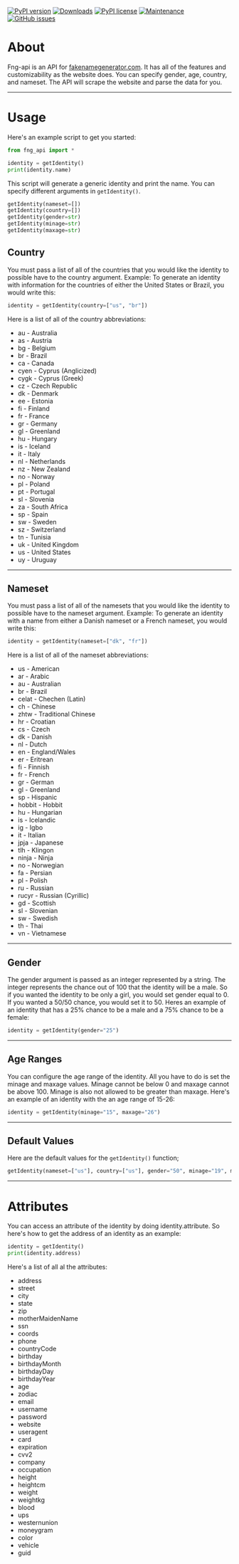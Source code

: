 [![PyPI version](https://badge.fury.io/py/fng-api.svg)](https://badge.fury.io/py/fng-api)
[![Downloads](https://pepy.tech/badge/fng-api)](https://pepy.tech/project/fng-api)
[![PyPI license](https://img.shields.io/pypi/l/ansicolortags.svg)](https://pypi.python.org/pypi/ansicolortags/)
[![Maintenance](https://img.shields.io/badge/Maintained%3F-yes-green.svg)](https://GitHub.com/TabulateJarl8/fng_api/graphs/commit-activity)
[![GitHub issues](https://img.shields.io/github/issues/TabulateJarl8/fng_api.svg)](https://GitHub.com/TabulateJarl8/fng_api/issues/)


# About
Fng-api is an API for [fakenamegenerator.com](https://fakenamegenerator.com). It has all of the features and customizability as the website does. You can specify gender, age, country, and nameset. The API will scrape the website and parse the data for you.

----

# Usage
Here's an example script to get you started:

```python
from fng_api import *

identity = getIdentity()
print(identity.name)
```

This script will generate a generic identity and print the name. You can specify different arguments in `getIdentity()`. 

```python
getIdentity(nameset=[])
getIdentity(country=[])
getIdentity(gender=str)
getIdentity(minage=str)
getIdentity(maxage=str)
```

## Country
You must pass a list of all of the countries that you would like the identity to possible have to the country argument. Example: 
To generate an identity with information for the countries of either the United States or Brazil, you would write this:

```python
identity = getIdentity(country=["us", "br"])
```

Here is a list of all of the country abbreviations:

- au - Australia
- as - Austria
- bg - Belgium
- br - Brazil
- ca - Canada
- cyen - Cyprus (Anglicized)
- cygk - Cyprus (Greek)
- cz - Czech Republic
- dk - Denmark
- ee - Estonia
- fi - Finland
- fr - France
- gr - Germany
- gl - Greenland
- hu - Hungary
- is - Iceland
- it - Italy
- nl - Netherlands
- nz - New Zealand
- no - Norway
- pl - Poland
- pt - Portugal
- sl - Slovenia
- za - South Africa
- sp - Spain
- sw - Sweden
- sz - Switzerland
- tn - Tunisia
- uk - United Kingdom
- us - United States
- uy - Uruguay

----

## Nameset
You must pass a list of all of the namesets that you would like the identity to possible have to the nameset argument. Example: 
To generate an identity with a name from either a Danish nameset or a French nameset, you would write this:

```python
identity = getIdentity(nameset=["dk", "fr"])
```
Here is a list of all of the nameset abbreviations:

- us - American
- ar - Arabic
- au - Australian
- br - Brazil
- celat - Chechen (Latin)
- ch - Chinese
- zhtw - Traditional Chinese
- hr - Croatian
- cs - Czech
- dk - Danish
- nl - Dutch
- en - England/Wales
- er - Eritrean
- fi - Finnish
- fr - French
- gr - German
- gl - Greenland
- sp - Hispanic
- hobbit - Hobbit
- hu - Hungarian
- is - Icelandic
- ig - Igbo
- it - Italian
- jpja - Japanese
- tlh - Klingon
- ninja - Ninja
- no - Norwegian
- fa - Persian
- pl - Polish
- ru - Russian
- rucyr - Russian (Cyrillic)
- gd - Scottish
- sl - Slovenian
- sw - Swedish
- th - Thai
- vn - Vietnamese

----

## Gender
The gender argument is passed as an integer represented by a string. The integer represents the chance out of 100 that the identity will be a male. So if you wanted the identity to be only a girl, you would set gender equal to 0. If you wanted a 50/50 chance, you would set it to 50. Heres an example of an identity that has a 25% chance to be a male and a 75% chance to be a female:

```python
identity = getIdentity(gender="25")
```

----

## Age Ranges
You can configure the age range of the identity. All you have to do is set the minage and maxage values. Minage cannot be below 0 and maxage cannot be above 100. Minage is also not allowed to be greater than maxage. Here's an example of an identity with the an age range of 15-26:

```python
identity = getIdentity(minage="15", maxage="26")
```

----

## Default Values
Here are the default values for the `getIdentity()` function;

```python
getIdentity(nameset=["us"], country=["us"], gender="50", minage="19", maxage="85")
```

----

# Attributes

You can access an attribute of the identity by doing identity.attribute. So here's how to get the address of an identity as an example:

```python
identity = getIdentity()
print(identity.address)
```

Here's a list of all al the attributes:

- address
- street
- city
- state
- zip
- motherMaidenName
- ssn
- coords
- phone
- countryCode
- birthday
- birthdayMonth
- birthdayDay
- birthdayYear
- age
- zodiac
- email
- username
- password
- website
- useragent
- card
- expiration
- cvv2
- company
- occupation
- height
- heightcm
- weight
- weightkg
- blood
- ups
- westernunion
- moneygram
- color
- vehicle
- guid